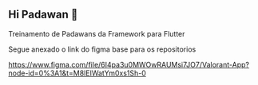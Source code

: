 ## Hi Padawan 👋

Treinamento de Padawans da Framework para Flutter

Segue anexado o link do figma base para os repositorios

https://www.figma.com/file/6I4pa3u0MWOwRAUMsi7JO7/Valorant-App?node-id=0%3A1&t=M8lEIWatYm0xs1Sh-0
<!--

**Here are some ideas to get you started:**

🙋‍♀️ A short introduction - what is your organization all about?
🌈 Contribution guidelines - how can the community get involved?
👩‍💻 Useful resources - where can the community find your docs? Is there anything else the community should know?
🍿 Fun facts - what does your team eat for breakfast?
🧙 Remember, you can do mighty things with the power of [Markdown](https://docs.github.com/github/writing-on-github/getting-started-with-writing-and-formatting-on-github/basic-writing-and-formatting-syntax)
-->
